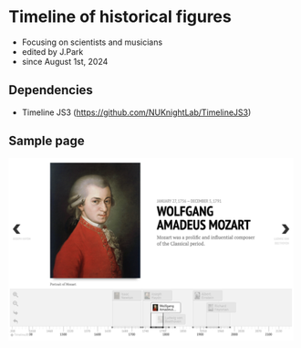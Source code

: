 # Timeline of historical figures

- Focusing on scientists and musicians
- edited by J.Park
- since August 1st, 2024

## Dependencies
- Timeline JS3 (https://github.com/NUKnightLab/TimelineJS3)

## Sample page
<img src="./img4doc/demo.png" width="500px" title="demo"></img>
